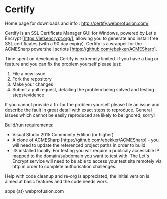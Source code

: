 # Certify

Home page for downloads and info : http://certify.webprofusion.com/

Certify is an SSL Certificate Manager GUI for Windows, powered by Let's Encrypt [https://letsencrypt.org/], allowing you to generate and install free SSL certificates (with a 90 day expiry). Certify is a wrapper for the ACMESharp powershell scripts [https://github.com/ebekker/ACMESharp].

Time spent on developing Certify is extremely limited. If you have a bug or feature and you can fix the problem yourself please just:
   1. File a new issue
   2. Fork the repository
   2. Make your changes 
   3. Submit a pull request, detailing the problem being solved and testing steps/evidence
   
If you cannot provide a fix for the problem yourself please file an issue and describe the fault in great detail with exact steps to reproduce. General issues which cannot be easily reproduced are likely to be ignored, sorry!

Build/run requirements:
  - Visual Studio 2015 Community Edition (or higher)
  - A clone of ACMESharp [https://github.com/ebekker/ACMESharp] - you will need to update the referenced project paths in order to build.
  - IIS installed locally. For testing you will require a publicaly accessible IP mapped to the domain/subdomain you want to test with. The Let's Encrypt service will need to be able to access your test site remotely via http in order to complete authorisation challenges.

Help with code cleanup and re-org is appreciated, the initial version is aimed at basic features and the code needs work.

apps {at} webprofusion.com
